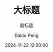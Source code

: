 ---
layout:     post
title:      大标题
subtitle:   副标题
date:       2024-11-22 12:00:00
author:     Dakar Peng
header-img: img/bg-me-2022.jpg  
header-mask: 0.3    # 图片透明度
catalog:    true    # 是否显示目录
tags:
    - tag1
    - tag2
    - tag3
---